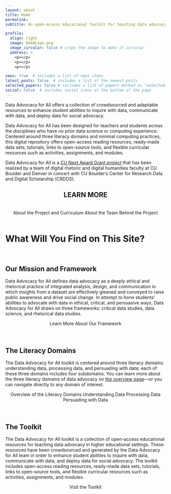 ```yaml
---
layout: about
title: Home
permalink: 
subtitle: An open-access educational toolkit for teaching data advocacy in higher educational settings.

profile:
  align: right
  image: DA4ALogo.png
  image_circular: false # crops the image to make it circular
  address: >
    <p></p>
    <p></p>
    <p></p>

news: true  # includes a list of news items
latest_posts: false  # includes a list of the newest posts
selected_papers: false # includes a list of papers marked as "selected={true}"
social: false  # includes social icons at the bottom of the page
---
```


Data Advocacy for All offers a collection of crowdsourced and adaptable resources to enhance student abilities to inquire with data, communicate with data, and deploy data for social advocacy.

Data Advocacy for All has been designed for teachers and students across the disciplines who have no prior data science or computing experience. Centered around three literacy domains and minimal computing practices, this digital repository offers open-access reading resources, ready-made data sets, tutorials, links to open-source tools, and flexible curricular resources such as activities, assignments, and modules.

Data Advocacy for All is a <a href="https://www.cu.edu/oaa/academic-innovation-programs/cu-next-award">CU Next Award Grant project</a> that has been realized by a team of digital rhetoric and digital humanities faculty at CU Boulder and Denver in concert with CU Boulder’s Center for Research Data and Digital Scholarship (CRDDS).
<br>

<center><h2>
LEARN MORE
</h2><br>
<sl-button-group label="Alignment">
  <sl-button href="../about/">About the Project and Curriculum</sl-button>
  <sl-button href="../team/">About the Team Behind the Project</sl-button>
</sl-button-group>
</center>

<br>

# What Will You Find on This Site?

<br>

## Our Mission and Framework

Data Advocacy for All defines data advocacy as a deeply ethical and rhetorical practice of integrated analysis, design, and communication in which insights from a dataset are effectively gleaned and conveyed to raise public awareness and drive social change. In attempt to hone students’ abilities to advocate with data in ethical, critical, and persuasive ways, Data Advocacy for All draws on three frameworks: critical data studies, data science, and rhetorical data studies.

<center>
<sl-button-group label="Alignment">
  <sl-button href="../about/#Framework">Learn More About Our Framework</sl-button>
</sl-button-group></center>

<br>
<br>

## The Literacy Domains

The Data Advocacy for All toolkit is centered around three literacy domains: understanding data, processing data, and persuading with data; each of these three domains includes four subdomains. You can learn more about the three literacy domains of data advocacy on [the overview page](../literacy-domains/)—or you can navigate directly to any domain of interest.

<center>
<sl-button-group label="Alignment">
  <sl-button href="../literacy-domains/">Overview of the Literacy Domains</sl-button>
  <sl-button href="../understanding-data/">Understanding Data</sl-button>
  <sl-button href="../processing-data/">Processing Data</sl-button>
  <sl-button href="../persuading-with-data/">Persuading with Data</sl-button>
</sl-button-group></center>

<br>
<br>

## The Toolkit

The Data Advocacy for All toolkit is a collection of open-access educational resources for teaching data advocacy in higher educational settings. These resources have been crowdsourced and generated by the Data Advocacy for All team in order to enhance student abilities to inquire with data, communicate with data, and deploy data for social advocacy. The toolkit includes open-access reading resources, ready-made data sets, tutorials, links to open-source tools, and flexible curricular resources such as activities, assignments, and modules.

<center>
<sl-button-group label="Alignment">
  <sl-button href="../toolkit/">Visit the Toolkit</sl-button>
</sl-button-group></center>

<br>
<br>
